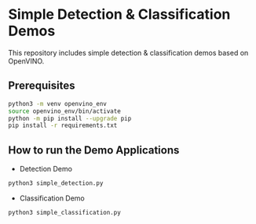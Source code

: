 # Simple Detection & Classification Demos

This repository includes simple detection & classification demos based on OpenVINO.

## Prerequisites

```sh
python3 -m venv openvino_env
source openvino_env/bin/activate
python -m pip install --upgrade pip
pip install -r requirements.txt
```

## How to run the Demo Applications

- Detection Demo
```sh
python3 simple_detection.py
```

- Classification Demo
```sh
python3 simple_classification.py
```
